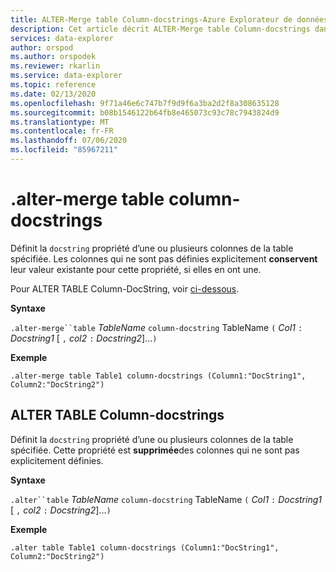 ```yaml
---
title: ALTER-Merge table Column-docstrings-Azure Explorateur de données | Microsoft Docs
description: Cet article décrit ALTER-Merge table Column-docstrings dans Azure Explorateur de données.
services: data-explorer
author: orspod
ms.author: orspodek
ms.reviewer: rkarlin
ms.service: data-explorer
ms.topic: reference
ms.date: 02/13/2020
ms.openlocfilehash: 9f71a46e6c747b7f9d9f6a3ba2d2f8a308635128
ms.sourcegitcommit: b08b1546122b64fb8e465073c93c78c7943824d9
ms.translationtype: MT
ms.contentlocale: fr-FR
ms.lasthandoff: 07/06/2020
ms.locfileid: "85967211"
---
```

# <a name="alter-merge-table-column-docstrings"></a>.alter-merge table column-docstrings

Définit la `docstring` propriété d’une ou plusieurs colonnes de la table spécifiée. Les colonnes qui ne sont pas définies explicitement **conservent** leur valeur existante pour cette propriété, si elles en ont une.

Pour ALTER TABLE Column-DocString, voir [ci-dessous](#alter-table-column-docstrings).

**Syntaxe**

`.alter-merge``table` *TableName* `column-docstring` TableName `(` *Col1* `:` *Docstring1* [ `,` *col2* `:` *Docstring2*]...`)`

**Exemple** 

```kusto
.alter-merge table Table1 column-docstrings (Column1:"DocString1", Column2:"DocString2")
```

## <a name="alter-table-column-docstrings"></a>ALTER TABLE Column-docstrings

Définit la `docstring` propriété d’une ou plusieurs colonnes de la table spécifiée. Cette propriété est **supprimée**des colonnes qui ne sont pas explicitement définies.

**Syntaxe**

`.alter``table` *TableName* `column-docstring` TableName `(` *Col1* `:` *Docstring1* [ `,` *col2* `:` *Docstring2*]...`)`

**Exemple** 

```kusto
.alter table Table1 column-docstrings (Column1:"DocString1", Column2:"DocString2")
```
